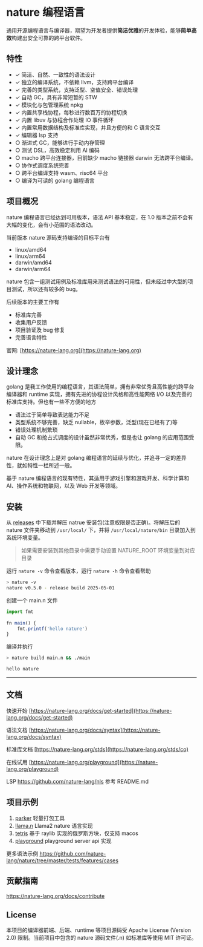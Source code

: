 
#  nature 编程语言

通用开源编程语言与编译器，期望为开发者提供**简洁优雅**的开发体验，能够**简单高效**构建出安全可靠的跨平台软件。


## 特性

- ✓ 简洁、自然、一致性的语法设计
- ✓ 独立的编译系统，不依赖 llvm，支持跨平台编译
- ✓ 完善的类型系统，支持泛型、空值安全、错误处理
- ✓ 自动 GC，具有非常短暂的 STW
- ✓ 模块化与包管理系统 npkg
- ✓ 内置共享栈协程，每秒进行数百万的协程切换
- ✓ 内置 libuv 与协程合作处理 IO 事件循环
- ✓ 内置常用数据结构及标准库实现，并且方便的和 C 语言交互
- ✓ 编辑器 lsp 支持
- ○ 渐进式 GC，能够进行手动内存管理
- ○ 测试 DSL，高效稳定利用 AI 编码
- ○ macho 跨平台连接器，目前缺少 macho 链接器 darwin 无法跨平台编译。
- ○ 协作式调度系统完善
- ○ 跨平台编译支持 wasm、risc64 平台
- ○ 编译为可读的 golang 编程语言

## 项目概况

nature 编程语言已经达到可用版本，语法 API 基本稳定，在 1.0 版本之前不会有大幅的变化，会有小范围的语法改动。

当前版本 nature 源码支持编译的目标平台有
- linux/amd64
- linux/arm64
- darwin/amd64
- darwin/arm64

nature 包含一组测试用例及标准库用来测试语法的可用性，但未经过中大型的项目测试，所以还有较多的 bug。

后续版本的主要工作有
- 标准库完善
- 收集用户反馈
- 项目验证及 bug 修复
- 完善语言特性


官网: [https://nature-lang.org](https://nature-lang.org)

## 设计理念

golang 是我工作使用的编程语言，其语法简单，拥有非常优秀且高性能的跨平台编译器和 runtime 实现，拥有先进的协程设计风格和高性能网络 I/O 以及完善的标准库支持。但也有一些不方便的地方

- 语法过于简单导致表达能力不足
- 类型系统不够完善，缺乏 nullable，枚举参数，泛型(现在已经有了)等
- 错误处理机制繁琐
- 自动 GC 和抢占式调度的设计虽然非常优秀，但是也让 golang 的应用范围受限。

nature 在设计理念上是对 golang 编程语言的延续与优化，并追寻一定的差异性，就如特性一栏所述一般。

基于 nature 编程语言的现有特性，其适用于游戏引擎和游戏开发、科学计算和 AI、操作系统和物联网，以及 Web 开发等领域。

## 安装

从 [releases](https://github.com/nature-lang/nature/releases) 中下载并解压 natrue 安装包(注意权限是否正确)。将解压后的 nature 文件夹移动到 `/usr/local/` 下，并将 `/usr/local/nature/bin` 目录加入到系统环境变量。

> 如果需要安装到其他目录中需要手动设置 NATURE_ROOT 环境变量到对应目录

运行 `nature -v` 命令查看版本，运行 `nature -h` 命令查看帮助

```sh
> nature -v
nature v0.5.0 - release build 2025-05-01
```

创建一个 main.n 文件

```js  
import fmt  
  
fn main() {  
    fmt.printf('hello nature')
}  
```

编译并执行

```sh  
> nature build main.n && ./main  

hello nature
```


---  


## 文档

快速开始 [https://nature-lang.org/docs/get-started](https://nature-lang.org/docs/get-started)

语法文档 [https://nature-lang.org/docs/syntax](https://nature-lang.org/docs/syntax)

标准库文档 [https://nature-lang.org/stds](https://nature-lang.org/stds/co)

在线试用 [https://nature-lang.org/playground](https://nature-lang.org/playground)

LSP  https://github.com/nature-lang/nls 参考 README.md

## 项目示例

1. [parker](https://github.com/weiwenhao/parker) 轻量打包工具
2. [llama.n](https://github.com/weiwenhao/llama.n) Llama2 nature 语言实现
3. [tetris](https://github.com/weiwenhao/tetris) 基于 raylib 实现的俄罗斯方块，仅支持 macos
4. [playground](https://github.com/weiwenhao/playground) playground server api 实现

更多语法示例 https://github.com/nature-lang/nature/tree/master/tests/features/cases

## 贡献指南

https://nature-lang.org/docs/contribute

## License

本项目的编译器前端、后端、runtime 等项目源码受 Apache License (Version 2.0) 限制。当前项目中包含的 nature 源码文件(.n) 如标准库等使用 MIT 许可证。